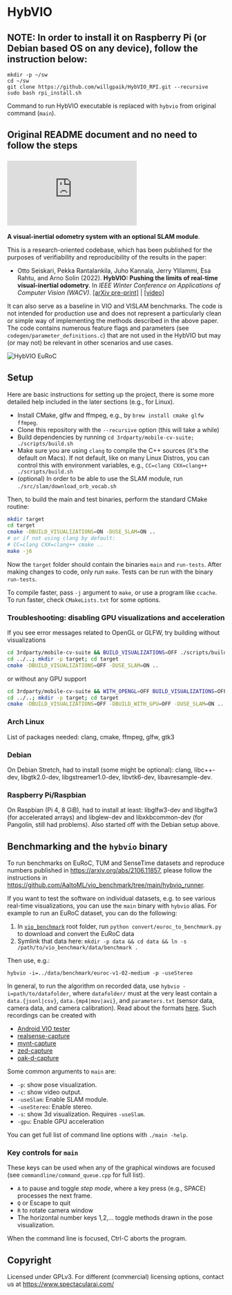 # HybVIO

## NOTE: In order to install it on Raspberry Pi (or Debian based OS on any device), follow the instruction below:
```
mkdir -p ~/sw
cd ~/sw
git clone https://github.com/willgpaik/HybVIO_RPI.git --recursive
sudo bash rpi_install.sh
```
Command to run HybVIO executable is replaced with 
`hybvio`
from original command (`main`).

## Original README document and no need to follow the steps
### ![Go to "Benchmarking and the `hybvio` binary" section](https://github.com/willgpaik/HybVIO_RPI/blob/main/README.md#benchmarking-and-the-hybvio-binary)

**A visual-inertial odometry system with an optional SLAM module**.

This is a research-oriented codebase, which has been published for the purposes of verifiability and reproducibility of the results in the paper:

* Otto Seiskari, Pekka Rantalankila, Juho Kannala, Jerry Ylilammi, Esa Rahtu, and Arno Solin (2022). **HybVIO: Pushing the limits of real-time visual-inertial odometry**. In *IEEE Winter Conference on Applications of Computer Vision (WACV)*.
[[arXiv pre-print]](https://arxiv.org/abs/2106.11857) | [[video]](https://youtu.be/8V_EGJrPHeA)

It can also serve as a baseline in VIO and VISLAM benchmarks. The code is not intended for production use and does not represent a particularly clean or simple way of implementing the methods described in the above paper. The code contains numerous feature flags and parameters (see `codegen/parameter_definitions.c`) that are not used in the HybVIO but may (or may not) be relevant in other scenarios and use cases.

![HybVIO EuRoC](https://spectacularai.github.io/docs/gif/HybVIO.gif)

## Setup

Here are basic instructions for setting up the project, there is some more detailed help included in the later sections (e.g., for Linux).

* Install CMake, glfw and ffmpeg, e.g., by `brew install cmake glfw ffmpeg`.
* Clone this repository with the `--recursive` option (this will take a while)
* Build dependencies by running `cd 3rdparty/mobile-cv-suite; ./scripts/build.sh`
* Make sure you are using `clang` to compile the C++ sources (it's the default on Macs).
  If not default, like on many Linux Distros, you can control this with environment variables,
  e.g., `CC=clang CXX=clang++ ./scripts/build.sh`
* (optional) In order to be able to use the SLAM module, run `./src/slam/download_orb_vocab.sh`

Then, to build the main and test binaries, perform the standard CMake routine:

``` bash
mkdir target
cd target
cmake -DBUILD_VISUALIZATIONS=ON -DUSE_SLAM=ON ..
# or if not using clang by default:
# CC=clang CXX=clang++ cmake ..
make -j6
```

Now the `target` folder should contain the binaries `main` and `run-tests`. After making changes to code, only run `make`. Tests can be run with the binary `run-tests`.

To compile faster, pass `-j` argument to `make`, or use a program like `ccache`. To run faster, check `CMakeLists.txt` for some options.

### Troubleshooting: disabling GPU visualizations and acceleration

If you see error messages related to OpenGL or GLFW, try building without visualizations

```bash
cd 3rdparty/mobile-cv-suite && BUILD_VISUALIZATIONS=OFF ./scripts/build.sh
cd ../..; mkdir -p target; cd target
cmake -DBUILD_VISUALIZATIONS=OFF -DUSE_SLAM=ON ..
```
or without any GPU support

```bash
cd 3rdparty/mobile-cv-suite && WITH_OPENGL=OFF BUILD_VISUALIZATIONS=OFF ./scripts/build.sh
cd ../..; mkdir -p target; cd target
cmake -DBUILD_VISUALIZATIONS=OFF -DBUILD_WITH_GPU=OFF -DUSE_SLAM=ON ..
```

### Arch Linux

List of packages needed: clang, cmake, ffmpeg, glfw, gtk3

### Debian

On Debian Stretch, had to install (some might be optional): clang, libc++-dev, libgtk2.0-dev, libgstreamer1.0-dev, libvtk6-dev, libavresample-dev.

### Raspberry Pi/Raspbian

On Raspbian (Pi 4, 8 GiB), had to install at least: libglfw3-dev and libglfw3 (for accelerated arrays) and libglew-dev and libxkbcommon-dev (for Pangolin, still had problems). Also started off with the Debian setup above.

## Benchmarking and the `hybvio` binary

To run benchmarks on EuRoC, TUM and SenseTime datasets and reproduce numbers published in https://arxiv.org/abs/2106.11857, please follow the instructions in https://github.com/AaltoML/vio_benchmark/tree/main/hybvio_runner.

If you want to test the software on individual datasets, e.g. to see various real-time visualizations, you can use the `main` binary with `hybvio` alias. For example to run an EuRoC dataset, you can do the following:

 1. In [`vio_benchmark`](https://github.com/AaltoML/vio_benchmark) root folder, run `python convert/euroc_to_benchmark.py` to download and convert the EuRoC data
 2. Symlink that data here: `mkdir -p data && cd data && ln -s /path/to/vio_benchmark/data/benchmark .`

Then use, e.g.:

    hybvio -i=../data/benchmark/euroc-v1-02-medium -p -useStereo

In general, to run the algorithm on recorded data, use `hybvio -i=path/to/datafolder`, where `datafolder/` must at the very least contain a `data.{jsonl|csv}`, `data.{mp4|mov|avi}`, and `parameters.txt` (sensor data, camera data, and camera calibration). Read about the formats [here](https://github.com/AaltoML/vio_benchmark/tree/98559272f59af35bb88bd63cc5cfc16e82a99bb3#benchmark-data-format). Such recordings can be created with

 * [Android VIO tester](https://github.com/AaltoML/android-viotester)
 * [realsense-capture](https://github.com/AaltoVision/realsense-capture)
 * [mynt-capture](https://github.com/AaltoVision/mynt-capture)
 * [zed-capture](https://github.com/AaltoML/zed-capture)
 * [oak-d-capture](https://github.com/SpectacularAI/oak-d-capture)

Some common arguments to `main` are:

* `-p`: show pose visualization.
* `-c`: show video output.
* `-useSlam`: Enable SLAM module.
* `-useStereo`: Enable stereo.
* `-s`: show 3d visualization. Requires `-useSlam`.
* `-gpu`: Enable GPU acceleration

You can get full list of command line options with `./main -help`.

### Key controls for `main`

These keys can be used when any of the graphical windows are focused (see `commandline/command_queue.cpp` for full list).

* `A` to pause and toggle _step mode_, where a key press (e.g., SPACE) processes the next frame.
* `Q` or Escape to quit
* `R` to rotate camera window
* The horizontal number keys 1,2,… toggle methods drawn in the pose visualization.

When the command line is focused, Ctrl-C aborts the program.

## Copyright

Licensed under GPLv3. For different (commercial) licensing options, contact us at https://www.spectacularai.com/
